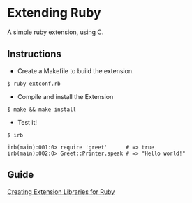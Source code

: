 # Extending Ruby

A simple ruby extension, using C.

## Instructions

- Create a Makefile to build the extension.

```shell
$ ruby extconf.rb
```

- Compile and install the Extension

```shell
$ make && make install
```

- Test it!

```shell
$ irb

irb(main):001:0> require 'greet'      # => true
irb(main):002:0> Greet::Printer.speak # => "Hello world!"
```
## Guide

[Creating Extension Libraries for Ruby](https://github.com/ruby/ruby/blob/trunk/doc/extension.rdoc)
